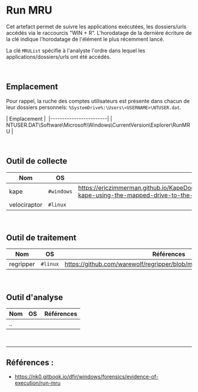 # Run MRU

Cet artefact permet de suivre les applications exécutées, les dossiers/urls accédés via le raccourcis "WIN + R". L'horodatage de la dernière écriture de la clé indique l'horodatage de l'élément le plus récemment lancé.

La clé ```MRUList``` spécifie à l'analyste l'ordre dans lequel les applications/dossiers/urls ont été accédés.

<br/>

## Emplacement 

Pour rappel, la ruche des comptes utilisateurs est présente dans chacun de leur dossiers personnels: ```%SystemDrive%:\Users\<USERNAME>\NTUSER.dat```.


| Emplacement | 
|------------------------|
| NTUSER.DAT\Software\Microsoft\Windows\CurrentVersion\Explorer\RunMRU |


<br/>

## Outil de collecte 

| Nom | OS | Références |
|-----|-------------|------------|
| kape | ```#windows``` | https://ericzimmerman.github.io/KapeDocs/#!External\Remote_Collections_KAPE\Remote%20Collections%20with%20KAPE.md#run-kape-using-the-mapped-drive-to-the-target |
| velociraptor | ```#linux``` | |

<br/>

## Outil de traitement 

| Nom | OS | Références |
|-----|-------------|------------|
| regripper | ```#linux``` | https://github.com/warewolf/regripper/blob/master/plugins/trustrecords.pl |

<br/>

## Outil d'analyse

| Nom | OS | Références |
|-----|-------------|------------|
| .. |  | |

<br/>

------
## Références :

- https://nk0.gitbook.io/dfir/windows/forensics/evidence-of-execution/run-mru